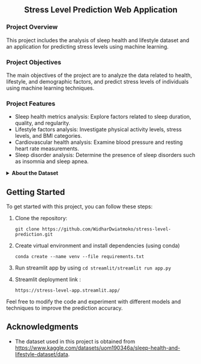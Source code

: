 <h2 align="center"> Stress Level Prediction Web Application</h2>

### Project Overview
This project includes the analysis of sleep health and lifestyle dataset and an application for predicting stress levels using machine learning.

### Project Objectives
The main objectives of the project are to analyze the data related to health, lifestyle, and demographic factors, and predict stress levels of individuals using machine learning techniques.

### Project Features
- Sleep health metrics analysis: Explore factors related to sleep duration, quality, and regularity.
- Lifestyle factors analysis: Investigate physical activity levels, stress levels, and BMI categories.
- Cardiovascular health analysis: Examine blood pressure and resting heart rate measurements.
- Sleep disorder analysis: Determine the presence of sleep disorders such as insomnia and sleep apnea.

<details>
    <summary align="left">
            <b>About the Dataset</b>
    </summary>
    
<div align="left">
The dataset consists of 400 rows and 13 columns, containing various variables related to sleep health and lifestyle. The columns and their descriptions are as follows:

1. Person ID: Unique identifier for each individual.
2. Gender: Gender of the person (Male/Female).
3. Age: Age of the person in years.
4. Occupation: Person's occupation or profession.
5. Sleep Duration (hours): Number of hours slept by the person in a day.
6. Sleep Quality (scale: 1-10): Subjective evaluation of sleep quality on a scale from 1 to 10.
7. Physical Activity Level (minutes/day): Number of minutes spent on daily physical activity.
8. Stress Level (scale: 1-10): Subjective evaluation of stress level on a scale from 1 to 10.
9. BMI Category: BMI category of the person (e.g., Underweight, Normal, Overweight).
10. Blood Pressure (systolic/diastolic): Measurement of blood pressure represented through diastolic over systolic pressure.
11. Resting Heart Rate (bpm): Resting heart rate of the person in beats per minute.
12. Daily Steps: Number of steps taken by the person in a day.
13. Sleep Disorder: Presence or absence of a sleep disorder in the person (None, Insomnia, Sleep Apnea).

</details>
</div>

## Getting Started

To get started with this project, you can follow these steps:

1. Clone the repository:

   ```
   git clone https://github.com/WidharDwiatmoko/stress-level-prediction.git
   ```
2. Create virtual environment and install dependencies (using conda)
   ```
   conda create --name venv --file requirements.txt
   ```

3. Run streamlit app by using 
`cd streamlit/streamlit run app.py`


5. Streamlit deployment link : 
   ```
   https://stress-level-app.streamlit.app/
   ```


Feel free to modify the code and experiment with different models and techniques to improve the prediction accuracy.

## Acknowledgments

- The dataset used in this project is obtained from https://www.kaggle.com/datasets/uom190346a/sleep-health-and-lifestyle-dataset/data.
